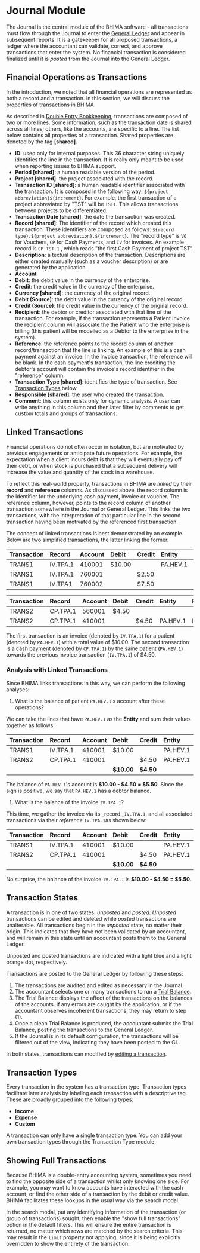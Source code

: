# Journal Module

The Journal is the central module of the BHIMA software - all transactions must flow through the Journal to enter the [General Ledger](/general-ledger.md) and appear in subsequent reports.  It is a gatekeeper for all proposed transactions, a ledger where the accountant can validate, correct, and approve transactions that enter the system.  No financial transaction is considered finalized until it is _posted_ from the Journal into the General Ledger.

## Financial Operations as Transactions

In the introduction, we noted that all financial operations are represented as both a record and a transaction.  In this section, we will discuss the properties of transactions in BHIMA.

As described in [Double Entry Bookkeeping](/finance-modules/overview.md#double-entry-bookkeeping), transactions are composed of two or more lines.  Some information, such as the transaction date is shared across all lines; others, like the accounts, are specific to a line.  The list below contains all properties of a transaction.  Shared properties are denoted by the tag **\[shared\]**.

* **ID**: used only for internal purposes.  This 36 character string uniquely identifies the line in the transaction.  It is really only meant to be used when reporting issues to BHIMA support.
* **Period \[shared\]**: a human readable version of the period.
* **Project \[shared\]**: the project associated with the record.
* **Transaction ID \[shared\]**: a human readable identifier associated with the transaction.  It is composed in the following way: `${project abbreviation}${increment}`.  For example, the first transaction of a project abbreviated by "TST" will be `TST1`.  This allows transactions between projects to be differentiated.
* **Transaction Date \[shared\]**: the date the transaction was created.
* **Record \[shared\]**: The identifier of the record which created this transaction.  These identifiers are composed as follows: `${record type}.${project abbreviation}.${increment}`.  The "record type" is `VO` for Vouchers, `CP` for Cash Payments, and `IV` for invoices.  An example record is `CP.TST.1` , which reads "the first Cash Payment of project TST".
* **Description**: a textual description of the transaction.  Descriptions are either created manually \(such as a voucher description\) or are generated by the application.
* **Account**
* **Debit**: the debit value in the currency of the enterprise.
* **Credit**: the credit value in the currency of the enterprise.
* **Currency \[shared\]**: the currency of the original record.
* **Debit \(Source\)**: the debit value in the currency of the original record.
* **Credit \(Source\)**: the credit value in the currency of the original record.
* **Recipient**: the debtor or creditor associated with that line of the transaction.  For example, if the transaction represents a Patient Invoice the recipient column will associate the the Patient who the enterprise is billing \(this patient will be modelled as a Debtor to the enterprise in the system\).
* **Reference**: the reference points to the record column of another record/transaction that the line is linking.  An example of this is a cash payment against an invoice.  In the invoice transaction, the reference will be blank.  In the cash payment's transaction,  the line crediting the debtor's account will contain the invoice's record identifier in the "reference" column.
* **Transaction Type \[shared\]**: identifies the type of transaction.  See [Transaction Types](#transaction-types) below.
* **Responsible \[shared\]**: the user who created the transaction.
* **Comment**: this column exists only for dynamic analysis.  A user can write anything in this column and then later filter by comments to get custom totals and groups of transactions.

## Linked Transactions

Financial operations do not often occur in isolation, but are motivated by previous engagements or anticipate future operations.  For example, the expectation when a client incurs debt is that they will eventually pay off their debt, or when stock is purchased that a subsequent delivery will increase the value and quantity of the stock in a warehouse.

To reflect this real-world property, transactions in BHIMA are _linked_ by their **record** and **reference** columns.  As discussed above, the record column is the identifier for the underlying cash payment, invoice or voucher.  The reference column, however, points to the record column of another transaction somewhere in the Journal or General Ledger.  This links the two transactions, with the interpretation of that particular line in the second transaction having been motivated by the referenced first transaction.

The concept of linked transactions is best demonstrated by an example.  Below are two simplified transactions, the latter linking the former.

| **Transaction** | Record | **Account** | Debit | Credit | Entity | Reference |
| :--- | :--- | :--- | :--- | :--- | :--- | :--- |
| TRANS1 | IV.TPA.1 | 410001 | $10.00 |  | PA.HEV.1 |  |
| TRANS1 | IV.TPA.1 | 760001 |  | $2.50 |  |  |
| TRANS1 | IV.TPA1 | 760002 |  | $7.50 |  |  |

| **Transaction** | Record | **Account** | Debit | Credit | Entity | Reference |
| :--- | :--- | :--- | :--- | :--- | :--- | :--- |
| TRANS2 | CP.TPA.1 | 560001 | $4.50 |  |  |  |
| TRANS2 | CP.TPA.1 | 410001 |  | $4.50 | PA.HEV.1 | IV.TPA.1 |

The first transaction is an invoice \(denoted by `IV.TPA.1`\) for a patient \(denoted by `PA.HEV.1`\) with a total value of $10.00.  The second transaction is a cash payment \(denoted by `CP.TPA.1`\) by the same patient \(`PA.HEV.1`\) towards the previous invoice transaction \(`IV.TPA.1`\) of $4.50.

### Analysis with Linked Transactions

Since BHIMA links transactions in this way, we can perform the following analyses:

1. What is the balance of patient `PA.HEV.1`'s account after these operations?

We can take the lines that have `PA.HEV.1` as the **Entity** and sum their values together as follows:

| Transaction | Record | **Account** | Debit | Credit | Entity | Reference |
| :--- | :--- | :--- | :--- | :--- | :--- | :--- |
| TRANS1 | IV.TPA.1 | 410001 | $10.00 |  | PA.HEV.1 |  |
| TRANS2 | CP.TPA.1 | 410001 |  | $4.50 | PA.HEV.1 | IV.TPA.1 |
|  |  |  | **$10.00** | **$4.50** |  | - |

The balance of `PA.HEV.1`'s account is **$10.00 - $4.50** **= $5.50**.  Since the sign is positive, we say that `PA.HEV.1` has a debtor balance.

1. What is the balance of the invoice `IV.TPA.1`?

This time, we gather the invoice via its _record _`IV.TPA.1`, and all associated transactions via their _reference_ `IV.TPA.1`as shown below:

| Transaction | Record | **Account** | Debit | Credit | Entity | Reference |
| :--- | :--- | :--- | :--- | :--- | :--- | :--- |
| TRANS1 | IV.TPA.1 | 410001 | $10.00 |  | PA.HEV.1 |  |
| TRANS2 | CP.TPA.1 | 410001 |  | $4.50 | PA.HEV.1 | IV.TPA.1 |
|  |  |  | **$10.00** | **$4.50** |  | - |

No surprise, the balance of the invoice `IV.TPA.1` is **$10.00 - $4.50 = $5.50**.

## Transaction States

A transaction is in one of two states: _unposted_ and _posted_.  _Unposted_ transactions can be edited and deleted while _posted_ transactions are unalterable.  All transactions begin in the _unposted_ state, no matter their origin.  This indicates that they have not been validated by an accountant, and will remain in this state until an accountant posts them to the General Ledger.

Unposted and posted transactions are indicated with a light blue and a light orange dot, respectively.

Transactions are posted to the General Ledger by following these steps:

1. The transactions are audited and edited as necessary in the Journal.
2. The accountant selects one or many transactions to run a [Trial Balance](#trial-balance).
3. The Trial Balance displays the affect of the transactions on the balances of the accounts.  If any errors are caught by the application, or if the accountant observes incoherent transactions, they may return to step \(1\).
4. Once a clean Trial Balance is produced, the accountant submits the Trial Balance, posting the transactions to the General Ledger.
5. If the Journal is in its default configuration, the transactions will be filtered out of the view, indicating they have been posted to the GL.

In both states, transactions can modified by [editing a transaction](./editing-transactions.md).

## Transaction Types

Every transaction in the system has a transaction type.  Transaction types facilitate later analysis by labeling each transaction with a descriptive tag.  These are broadly grouped into the following types:

* **Income**
* **Expense**
* **Custom**

A transaction can only have a single transaction type.  You can add your own transaction types through the Transaction Type module.


## Showing Full Transactions

Because BHIMA is a double-entry accounting system, sometimes you need to find the opposite side of a transaction whilst only knowing one side.  For example, you may want to know accounts have interacted with the cash account, or find the other side of a transaction by the debit or credit value.  BHIMA facilitates these lookups in the usual way via the search modal.

In the search modal, put any identifying information of the transaction (or group of transactions) sought, then enable the "show full transactions" option in the default filters.  This will ensure the entire transaction is returned, no matter which rows are matched by the search criteria.  This may result in the `limit` property not applying, since it is being explicitly overridden to show the entirety of the transaction.
